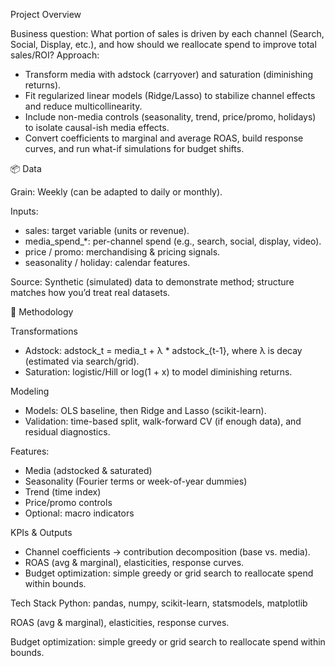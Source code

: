 Project Overview

Business question: What portion of sales is driven by each channel (Search, Social, Display, etc.), and how should we reallocate spend to improve total sales/ROI?
Approach:
- Transform media with adstock (carryover) and saturation (diminishing returns).
- Fit regularized linear models (Ridge/Lasso) to stabilize channel effects and reduce multicollinearity.
- Include non-media controls (seasonality, trend, price/promo, holidays) to isolate causal-ish media effects.
- Convert coefficients to marginal and average ROAS, build response curves, and run what-if simulations for budget shifts.

📦 Data

Grain: Weekly (can be adapted to daily or monthly).

Inputs:

- sales: target variable (units or revenue).
- media_spend_*: per-channel spend (e.g., search, social, display, video).
- price / promo: merchandising & pricing signals.
- seasonality / holiday: calendar features.

Source: Synthetic (simulated) data to demonstrate method; structure matches how you’d treat real datasets.

🧠 Methodology

Transformations
- Adstock: adstock_t = media_t + λ * adstock_{t-1}, where λ is decay (estimated via search/grid).
- Saturation: logistic/Hill or log(1 + x) to model diminishing returns.

Modeling
- Models: OLS baseline, then Ridge and Lasso (scikit-learn).
- Validation: time-based split, walk-forward CV (if enough data), and residual diagnostics.

Features:
- Media (adstocked & saturated)
- Seasonality (Fourier terms or week-of-year dummies)
- Trend (time index)
- Price/promo controls
- Optional: macro indicators

KPIs & Outputs

- Channel coefficients → contribution decomposition (base vs. media).
- ROAS (avg & marginal), elasticities, response curves.
- Budget optimization: simple greedy or grid search to reallocate spend within bounds.

Tech Stack
Python: pandas, numpy, scikit-learn, statsmodels, matplotlib

ROAS (avg & marginal), elasticities, response curves.

Budget optimization: simple greedy or grid search to reallocate spend within bounds.
